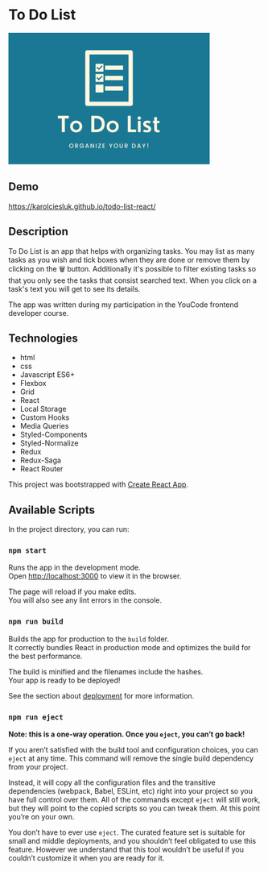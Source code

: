 # To Do List

![ToDo List logo](./readmeImage1.png)

## Demo

https://karolciesluk.github.io/todo-list-react/

## Description

To Do List is an app that helps with organizing tasks.
You may list as many tasks as you wish and tick boxes when they are done or remove them by clicking on the 🗑 button. 
Additionally it's possible to filter existing tasks so that you only see the tasks that consist searched text.
When you click on a task's text you will get to see its details.

The app was written during my participation in the YouCode frontend developer course.

## Technologies
- html
- css
- Javascript ES6+
- Flexbox
- Grid
- React
- Local Storage
- Custom Hooks
- Media Queries
- Styled-Components
- Styled-Normalize
- Redux
- Redux-Saga
- React Router


This project was bootstrapped with [Create React App](https://github.com/facebook/create-react-app).

## Available Scripts

In the project directory, you can run:

### `npm start`

Runs the app in the development mode.\
Open [http://localhost:3000](http://localhost:3000) to view it in the browser.

The page will reload if you make edits.\
You will also see any lint errors in the console.

### `npm run build`

Builds the app for production to the `build` folder.\
It correctly bundles React in production mode and optimizes the build for the best performance.

The build is minified and the filenames include the hashes.\
Your app is ready to be deployed!

See the section about [deployment](https://facebook.github.io/create-react-app/docs/deployment) for more information.

### `npm run eject`

**Note: this is a one-way operation. Once you `eject`, you can’t go back!**

If you aren’t satisfied with the build tool and configuration choices, you can `eject` at any time. This command will remove the single build dependency from your project.

Instead, it will copy all the configuration files and the transitive dependencies (webpack, Babel, ESLint, etc) right into your project so you have full control over them. All of the commands except `eject` will still work, but they will point to the copied scripts so you can tweak them. At this point you’re on your own.

You don’t have to ever use `eject`. The curated feature set is suitable for small and middle deployments, and you shouldn’t feel obligated to use this feature. However we understand that this tool wouldn’t be useful if you couldn’t customize it when you are ready for it.